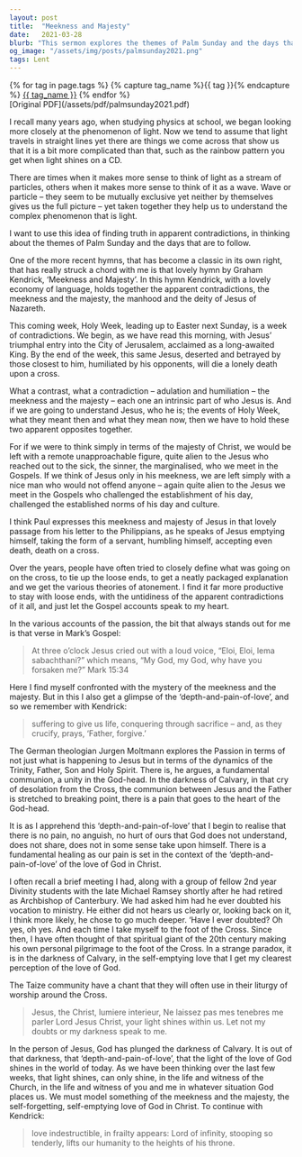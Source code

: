 ```yaml
---
layout: post
title:  "Meekness and Majesty"
date:   2021-03-28
blurb: "This sermon explores the themes of Palm Sunday and the days that follow, focusing on the apparent contradictions in the nature of Jesus Christ. It discusses the meekness and majesty of Jesus, and how understanding both aspects is crucial to understanding his identity and the events of Holy Week. The sermon also delves into the mystery of Jesus' suffering and the depth of God's love."
og_image: "/assets/img/posts/palmsunday2021.png"
tags: Lent
---    
```

<div class="tag-pills">
  {% for tag in page.tags %}
    {% capture tag_name %}{{ tag }}{% endcapture %}
    <a href="{{ site.baseurl }}/tag/{{ tag_name }}" class="tag-pill">{{ tag_name }}</a>
  {% endfor %}
</div>
[Original PDF](/assets/pdf/palmsunday2021.pdf)

I recall many years ago, when studying physics at school, we began looking more closely at the phenomenon of light. Now we tend to assume that light travels in straight lines yet there are things we come across that show us that it is a bit more complicated than that, such as the rainbow pattern you get when light shines on a CD.

There are times when it makes more sense to think of light as a stream of particles, others when it makes more sense to think of it as a wave. Wave or particle – they seem to be mutually exclusive yet neither by themselves gives us the full picture – yet taken together they help us to understand the complex phenomenon that is light.

I want to use this idea of finding truth in apparent contradictions, in thinking about the themes of Palm Sunday and the days that are to follow.

One of the more recent hymns, that has become a classic in its own right, that has really struck a chord with me is that lovely hymn by Graham Kendrick, ‘Meekness and Majesty’. In this hymn Kendrick, with a lovely economy of language, holds together the apparent contradictions, the meekness and the majesty, the manhood and the deity of Jesus of Nazareth.

This coming week, Holy Week, leading up to Easter next Sunday, is a week of contradictions. We begin, as we have read this morning, with Jesus’ triumphal entry into the City of Jerusalem, acclaimed as a long-awaited King. By the end of the week, this same Jesus, deserted and betrayed by those closest to him, humiliated by his opponents, will die a lonely death upon a cross.

What a contrast, what a contradiction – adulation and humiliation – the meekness and the majesty – each one an intrinsic part of who Jesus is. And if we are going to understand Jesus, who he is; the events of Holy Week, what they meant then and what they mean now, then we have to hold these two apparent opposites together.

For if we were to think simply in terms of the majesty of Christ, we would be left with a remote unapproachable figure, quite alien to the Jesus who reached out to the sick, the sinner, the marginalised, who we meet in the Gospels. If we think of Jesus only in his meekness, we are left simply with a nice man who would not offend anyone – again quite alien to the Jesus we meet in the Gospels who challenged the establishment of his day, challenged the established norms of his day and culture.

I think Paul expresses this meekness and majesty of Jesus in that lovely passage from his letter to the Philippians, as he speaks of Jesus emptying himself, taking the form of a servant, humbling himself, accepting even death, death on a cross.

Over the years, people have often tried to closely define what was going on on the cross, to tie up the loose ends, to get a neatly packaged explanation and we get the various theories of atonement. I find it far more productive to stay with loose ends, with the untidiness of the apparent contradictions of it all, and just let the Gospel accounts speak to my heart.

In the various accounts of the passion, the bit that always stands out for me is that verse in Mark’s Gospel:

> At three o’clock Jesus cried out with a loud voice, “Eloi, Eloi, lema sabachthani?” which means, “My God, my God, why have you forsaken me?” Mark 15:34

Here I find myself confronted with the mystery of the meekness and the majesty. But in this I also get a glimpse of the ‘depth-and-pain-of-love’, and so we remember with Kendrick:

> suffering to give us life,
> conquering through sacrifice –
> and, as they crucify,
> prays, ‘Father, forgive.’

The German theologian Jurgen Moltmann explores the Passion in terms of not just what is happening to Jesus but in terms of the dynamics of the Trinity, Father, Son and Holy Spirit. There is, he argues, a fundamental communion, a unity in the God-head. In the darkness of Calvary, in that cry of desolation from the Cross, the communion between Jesus and the Father is stretched to breaking point, there is a pain that goes to the heart of the God-head.

It is as I apprehend this ‘depth-and-pain-of-love’ that I begin to realise that there is no pain, no anguish, no hurt of ours that God does not understand, does not share, does not in some sense take upon himself. There is a fundamental healing as our pain is set in the context of the ‘depth-and-pain-of-love’ of the love of God in Christ.

I often recall a brief meeting I had, along with a group of fellow 2nd year Divinity students with the late Michael Ramsey shortly after he had retired as Archbishop of Canterbury. We had asked him had he ever doubted his vocation to ministry. He either did not hears us clearly or, looking back on it, I think more likely, he chose to go much deeper. ‘Have I ever doubted? Oh yes, oh yes. And each time I take myself to the foot of the Cross. Since then, I have often thought of that spiritual giant of the 20th century making his own personal pilgrimage to the foot of the Cross. In a strange paradox, it is in the darkness of Calvary, in the self-emptying love that I get my clearest perception of the love of God.

The Taize community have a chant that they will often use in their liturgy of worship around the Cross.

> Jesus, the Christ, lumiere interieur,
> Ne laissez pas mes tenebres me parler
> Lord Jesus Christ, your light shines within us.
> Let not my doubts or my darkness speak to me.

In the person of Jesus, God has plunged the darkness of Calvary. It is out of that darkness, that ‘depth-and-pain-of-love’, that the light of the love of God shines in the world of today. As we have been thinking over the last few weeks, that light shines, can only shine, in the life and witness of the Church, in the life and witness of you and me in whatever situation God places us. We must model something of the meekness and the majesty, the self-forgetting, self-emptying love of God in Christ. To continue with Kendrick:

> love indestructible,
> in frailty appears:
> Lord of infinity,
> stooping so tenderly,
> lifts our humanity
> to the heights of his throne.
